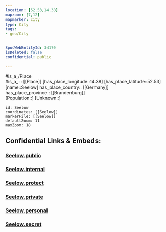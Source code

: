 ```yaml
---
location: [52.53,14.38] 
mapzoom: [7,12] 
mapmarker: city 
type: City
tags:
- geo/City


SpocWebEntityId: 34170
isDeleted: false
confidential: public

---
```

#is_a_/Place  
#is_a_ :: [[Place]] 
[has_place_longitude::14.38] 
[has_place_latitude::52.53] 
[name::Seelow] 
has_place_country:: [[Germany]]  
has_place_province:: [[Brandenburg]]  
[Population::] 
[Unknown::] 


```leaflet
id: Seelow
coordinates: [[Seelow]] 
markerFile: [[Seelow]] 
defaultZoom: 11 
maxZoom: 18
```


## Confidential Links & Embeds: 

### [Seelow.public](/_public/\Earth\Continent\Europe\Europe~Central\Germany\Germany~East\Brandenburg\counties~Brandenburg\Märkisch-Oderland\cities~OderlandSeelow.public.md) 

### [Seelow.internal](/_internal/\Earth\Continent\Europe\Europe~Central\Germany\Germany~East\Brandenburg\counties~Brandenburg\Märkisch-Oderland\cities~OderlandSeelow.internal.md) 

### [Seelow.protect](/_protect/\Earth\Continent\Europe\Europe~Central\Germany\Germany~East\Brandenburg\counties~Brandenburg\Märkisch-Oderland\cities~OderlandSeelow.protect.md) 

### [Seelow.private](/_private/\Earth\Continent\Europe\Europe~Central\Germany\Germany~East\Brandenburg\counties~Brandenburg\Märkisch-Oderland\cities~OderlandSeelow.private.md) 

### [Seelow.personal](/_personal/\Earth\Continent\Europe\Europe~Central\Germany\Germany~East\Brandenburg\counties~Brandenburg\Märkisch-Oderland\cities~OderlandSeelow.personal.md) 

### [Seelow.secret](/_secret/\Earth\Continent\Europe\Europe~Central\Germany\Germany~East\Brandenburg\counties~Brandenburg\Märkisch-Oderland\cities~OderlandSeelow.secret.md)

